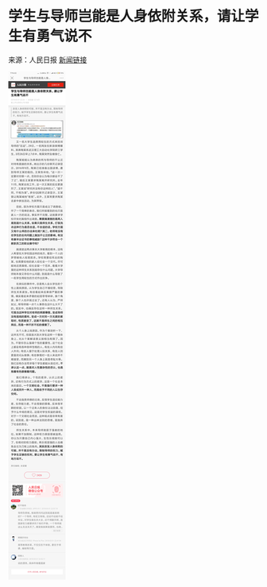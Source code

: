 # 学生与导师岂能是人身依附关系，请让学生有勇气说不
来源：人民日报 [新闻链接](http://app.peopleapp.com/Api/600/DetailApi/shareArticle?type=0&article_id=1130769)

![学生与导师岂能是人身依附关系，请让学生有勇气说不](img/人民日报.jpg)

